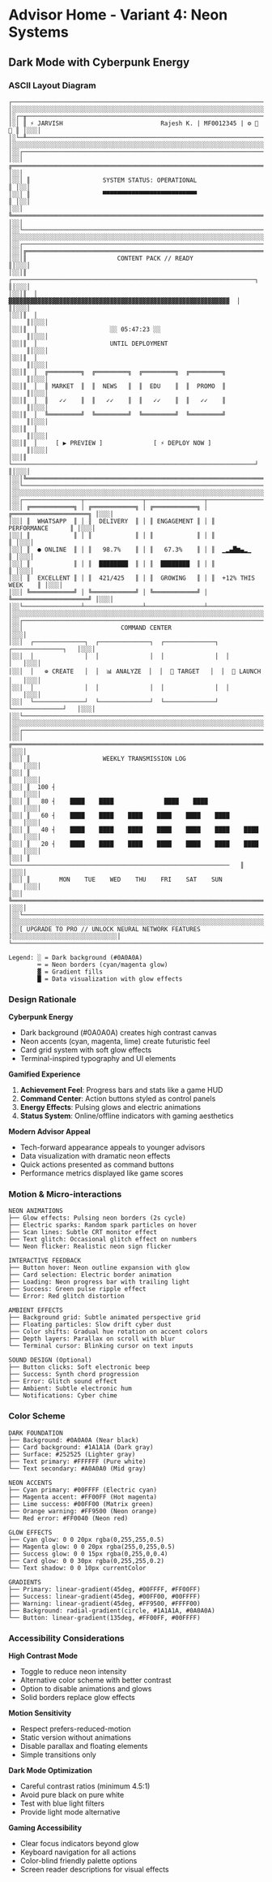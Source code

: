 # Advisor Home - Variant 4: Neon Systems
## Dark Mode with Cyberpunk Energy

### ASCII Layout Diagram

```
┌────────────────────────────────────────────────────────────────────────────────────┐
│░░░░░░░░░░░░░░░░░░░░░░░░░░░░░░░░░░░░░░░░░░░░░░░░░░░░░░░░░░░░░░░░░░░░░░░░░░░░░░░░░░░│
│░┌─╥─────────────────────────────────────────────────────────────────────────╥─┐░░░│
│░│ ║ ⚡ JARVISH                           Rajesh K. | MF0012345 | ⚙️ 🔔 👤 ║ │░░░│
│░└─╨─────────────────────────────────────────────────────────────────────────╨─┘░░░│
│░░░░░░░░░░░░░░░░░░░░░░░░░░░░░░░░░░░░░░░░░░░░░░░░░░░░░░░░░░░░░░░░░░░░░░░░░░░░░░░░░░░│
│░░┌──────────────────────────────────────────────────────────────────────────────┐░░│
│░░│ ╔══════════════════════════════════════════════════════════════════════════╗ │░░│
│░░│ ║                    SYSTEM STATUS: OPERATIONAL                             ║ │░░│
│░░│ ║                    ▀▀▀▀▀▀▀▀▀▀▀▀▀▀▀▀▀▀▀▀▀▀▀▀▀▀                            ║ │░░│
│░░│ ╚══════════════════════════════════════════════════════════════════════════╝ │░░│
│░░└──────────────────────────────────────────────────────────────────────────────┘░░│
│░░░░░░░░░░░░░░░░░░░░░░░░░░░░░░░░░░░░░░░░░░░░░░░░░░░░░░░░░░░░░░░░░░░░░░░░░░░░░░░░░░░│
│░░┌─────────────────────────────────────────────────────────────────────────────┐░░░│
│░░│╔═══════════════════════════════════════════════════════════════════════════╗│░░░│
│░░│║                         CONTENT PACK // READY                              ║│░░░│
│░░│║  ┌───────────────────────────────────────────────────────────────────┐    ║│░░░│
│░░│║  │  ▓▓▓▓▓▓▓▓▓▓▓▓▓▓▓▓▓▓▓▓▓▓▓▓▓▓▓▓▓▓▓▓▓▓▓▓▓▓▓▓▓▓▓▓▓▓▓▓▓▓▓▓▓▓▓▓▓▓▓▓▓  │    ║│░░░│
│░░│║  │                                                                   │    ║│░░░│
│░░│║  │                    ░░ 05:47:23 ░░                                │    ║│░░░│
│░░│║  │                    UNTIL DEPLOYMENT                               │    ║│░░░│
│░░│║  │                                                                   │    ║│░░░│
│░░│║  │  ╔═════════╗  ╔═════════╗  ╔═════════╗  ╔═════════╗            │    ║│░░░│
│░░│║  │  ║ MARKET  ║  ║  NEWS   ║  ║  EDU    ║  ║  PROMO  ║            │    ║│░░░│
│░░│║  │  ║   ✓✓    ║  ║   ✓✓    ║  ║   ✓✓    ║  ║   ✓✓    ║            │    ║│░░░│
│░░│║  │  ╚═════════╝  ╚═════════╝  ╚═════════╝  ╚═════════╝            │    ║│░░░│
│░░│║  │                                                                   │    ║│░░░│
│░░│║  │     [ ▶ PREVIEW ]              [ ⚡ DEPLOY NOW ]                  │    ║│░░░│
│░░│║  └───────────────────────────────────────────────────────────────────┘    ║│░░░│
│░░│╚═══════════════════════════════════════════════════════════════════════════╝│░░░│
│░░└─────────────────────────────────────────────────────────────────────────────┘░░░│
│░░░░░░░░░░░░░░░░░░░░░░░░░░░░░░░░░░░░░░░░░░░░░░░░░░░░░░░░░░░░░░░░░░░░░░░░░░░░░░░░░░░│
│░░┌────────────────┬────────────────┬────────────────┬─────────────────────────┐░░░│
│░░│ ╔════════════╗ │ ╔════════════╗ │ ╔════════════╗ │ ╔═════════════════════╗ │░░░│
│░░│ ║  WHATSAPP  ║ │ ║  DELIVERY  ║ │ ║ ENGAGEMENT ║ │ ║   PERFORMANCE      ║ │░░░│
│░░│ ║            ║ │ ║            ║ │ ║            ║ │ ║                    ║ │░░░│
│░░│ ║  ● ONLINE  ║ │ ║   98.7%    ║ │ ║   67.3%    ║ │ ║  ▁▂▄█▆▄▂▁         ║ │░░░│
│░░│ ║            ║ │ ║  ████████  ║ │ ║  ████████  ║ │ ║                    ║ │░░░│
│░░│ ║  EXCELLENT ║ │ ║  421/425   ║ │ ║  GROWING   ║ │ ║  +12% THIS WEEK    ║ │░░░│
│░░│ ╚════════════╝ │ ╚════════════╝ │ ╚════════════╝ │ ╚═════════════════════╝ │░░░│
│░░└────────────────┴────────────────┴────────────────┴─────────────────────────┘░░░│
│░░░░░░░░░░░░░░░░░░░░░░░░░░░░░░░░░░░░░░░░░░░░░░░░░░░░░░░░░░░░░░░░░░░░░░░░░░░░░░░░░░░│
│░░┌─────────────────────────────────────────────────────────────────────────────┐░░░│
│░░│                           COMMAND CENTER                                     │░░░│
│░░│  ┌──────────────┐  ┌──────────────┐  ┌──────────────┐  ┌──────────────┐   │░░░│
│░░│  │              │  │              │  │              │  │              │   │░░░│
│░░│  │   ⊕ CREATE   │  │  📊 ANALYZE  │  │  🎯 TARGET   │  │  🚀 LAUNCH   │   │░░░│
│░░│  │              │  │              │  │              │  │              │   │░░░│
│░░│  └──────────────┘  └──────────────┘  └──────────────┘  └──────────────┘   │░░░│
│░░└─────────────────────────────────────────────────────────────────────────────┘░░░│
│░░░░░░░░░░░░░░░░░░░░░░░░░░░░░░░░░░░░░░░░░░░░░░░░░░░░░░░░░░░░░░░░░░░░░░░░░░░░░░░░░░░│
│░░┌─────────────────────────────────────────────────────────────────────────────┐░░░│
│░░│ ╔═══════════════════════════════════════════════════════════════════════╗   │░░░│
│░░│ ║                    WEEKLY TRANSMISSION LOG                            ║   │░░░│
│░░│ ║                                                                       ║   │░░░│
│░░│ ║  100 ┤                                                               ║   │░░░│
│░░│ ║   80 ┤    ████    ████              ████    ████                   ║   │░░░│
│░░│ ║   60 ┤    ████    ████    ████    ████    ████    ████           ║   │░░░│
│░░│ ║   40 ┤    ████    ████    ████    ████    ████    ████    ████   ║   │░░░│
│░░│ ║   20 ┤    ████    ████    ████    ████    ████    ████    ████   ║   │░░░│
│░░│ ║      └────────────────────────────────────────────────────────────   ║   │░░░│
│░░│ ║        MON    TUE    WED    THU    FRI    SAT    SUN               ║   │░░░│
│░░│ ╚═══════════════════════════════════════════════════════════════════════╝   │░░░│
│░░└─────────────────────────────────────────────────────────────────────────────┘░░░│
│░░░░░░░░░░░░░░░░░░░░░░░░░░░░░░░░░░░░░░░░░░░░░░░░░░░░░░░░░░░░░░░░░░░░░░░░░░░░░░░░░░░│
│░░[ UPGRADE TO PRO // UNLOCK NEURAL NETWORK FEATURES ]░░░░░░░░░░░░░░░░░░░░░░░░░░░░░│
└────────────────────────────────────────────────────────────────────────────────────┘

Legend: ░ = Dark background (#0A0A0A)
        ═ = Neon borders (cyan/magenta glow)
        ▓ = Gradient fills
        █ = Data visualization with glow effects
```

### Design Rationale

**Cyberpunk Energy**
- Dark background (#0A0A0A) creates high contrast canvas
- Neon accents (cyan, magenta, lime) create futuristic feel
- Card grid system with soft glow effects
- Terminal-inspired typography and UI elements

**Gamified Experience**
1. **Achievement Feel**: Progress bars and stats like a game HUD
2. **Command Center**: Action buttons styled as control panels
3. **Energy Effects**: Pulsing glows and electric animations
4. **Status System**: Online/offline indicators with gaming aesthetics

**Modern Advisor Appeal**
- Tech-forward appearance appeals to younger advisors
- Data visualization with dramatic neon effects
- Quick actions presented as command buttons
- Performance metrics displayed like game scores

### Motion & Micro-interactions

```
NEON ANIMATIONS
├── Glow effects: Pulsing neon borders (2s cycle)
├── Electric sparks: Random spark particles on hover
├── Scan lines: Subtle CRT monitor effect
├── Text glitch: Occasional glitch effect on numbers
└── Neon flicker: Realistic neon sign flicker

INTERACTIVE FEEDBACK
├── Button hover: Neon outline expansion with glow
├── Card selection: Electric border animation
├── Loading: Neon progress bar with trailing light
├── Success: Green pulse ripple effect
└── Error: Red glitch distortion

AMBIENT EFFECTS
├── Background grid: Subtle animated perspective grid
├── Floating particles: Slow drift cyber dust
├── Color shifts: Gradual hue rotation on accent colors
├── Depth layers: Parallax on scroll with blur
└── Terminal cursor: Blinking cursor on text inputs

SOUND DESIGN (Optional)
├── Button clicks: Soft electronic beep
├── Success: Synth chord progression
├── Error: Glitch sound effect
├── Ambient: Subtle electronic hum
└── Notifications: Cyber chime
```

### Color Scheme

```
DARK FOUNDATION
├── Background: #0A0A0A (Near black)
├── Card background: #1A1A1A (Dark gray)
├── Surface: #252525 (Lighter gray)
├── Text primary: #FFFFFF (Pure white)
└── Text secondary: #A0A0A0 (Mid gray)

NEON ACCENTS
├── Cyan primary: #00FFFF (Electric cyan)
├── Magenta accent: #FF00FF (Hot magenta)
├── Lime success: #00FF00 (Matrix green)
├── Orange warning: #FF9500 (Neon orange)
└── Red error: #FF0040 (Neon red)

GLOW EFFECTS
├── Cyan glow: 0 0 20px rgba(0,255,255,0.5)
├── Magenta glow: 0 0 20px rgba(255,0,255,0.5)
├── Success glow: 0 0 15px rgba(0,255,0,0.4)
├── Card glow: 0 0 30px rgba(0,255,255,0.2)
└── Text shadow: 0 0 10px currentColor

GRADIENTS
├── Primary: linear-gradient(45deg, #00FFFF, #FF00FF)
├── Success: linear-gradient(45deg, #00FF00, #00FFFF)
├── Warning: linear-gradient(45deg, #FF9500, #FFFF00)
├── Background: radial-gradient(circle, #1A1A1A, #0A0A0A)
└── Button: linear-gradient(135deg, #FF00FF, #00FFFF)
```

### Accessibility Considerations

**High Contrast Mode**
- Toggle to reduce neon intensity
- Alternative color scheme with better contrast
- Option to disable animations and glows
- Solid borders replace glow effects

**Motion Sensitivity**
- Respect prefers-reduced-motion
- Static version without animations
- Disable parallax and floating elements
- Simple transitions only

**Dark Mode Optimization**
- Careful contrast ratios (minimum 4.5:1)
- Avoid pure black on pure white
- Test with blue light filters
- Provide light mode alternative

**Gaming Accessibility**
- Clear focus indicators beyond glow
- Keyboard navigation for all actions
- Color-blind friendly palette options
- Screen reader descriptions for visual effects